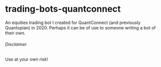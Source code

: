 # trading-bots-quantconnect

An equities trading bot I created for QuantConnect (and previously Quantopian) in 2020. Perhaps it can be of use to someone writing a bot of their own.

###### Disclaimer
Use at your own risk!
